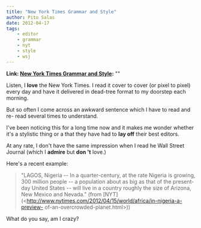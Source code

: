 ```yaml
---
title: "New York Times Grammar and Style"
author: Pito Salas
date: 2012-04-17
tags:
    - editor
    - grammar
    - nyt
    - style
    - wsj
---
```


**Link: [New York Times Grammar and Style](None):** ""



Listen, I **love** the New York Times. I read it cover to cover (or pixel to
pixel) every day and have it delivered in dead-tree format to my doorstep each
morning.

But so often I come across an awkward sentence which I have to read and re-
read several times to understand.

I've been noticing this for a long time now and it makes me wonder whether
it's a stylistic thing or a that they have had to **lay off** their best
editors.

At any rate, I don't have the same impression when I read he Wall Street
Journal (which I **admire** but **don 't** love.)

Here's a recent example:

> "LAGOS, Nigeria -- In a quarter-century, at the rate Nigeria is growing, 300
> million people -- a population about as big as that of the present-day
> United States -- will live in a country roughly the size of Arizona, New
> Mexico and Nevada." (from
> [NYT](<http://www.nytimes.com/2012/04/15/world/africa/in-nigeria-a-preview-
> of-an-overcrowded-planet.html>))

What do you say, am I crazy?



